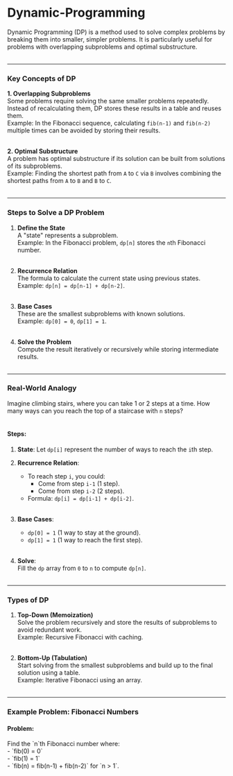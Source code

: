 # Dynamic-Programming


Dynamic Programming (DP) is a method used to solve complex problems by breaking them into smaller, simpler problems. It is particularly useful for problems with overlapping subproblems and optimal substructure.<br><br>

---

<h3>Key Concepts of DP</h3>

<strong>1. Overlapping Subproblems</strong><br>
Some problems require solving the same smaller problems repeatedly. Instead of recalculating them, DP stores these results in a table and reuses them.<br>
Example: In the Fibonacci sequence, calculating `fib(n-1)` and `fib(n-2)` multiple times can be avoided by storing their results.<br><br>

<strong>2. Optimal Substructure</strong><br>
A problem has optimal substructure if its solution can be built from solutions of its subproblems.<br>
Example: Finding the shortest path from `A` to `C` via `B` involves combining the shortest paths from `A` to `B` and `B` to `C`.<br><br>

---

<h3>Steps to Solve a DP Problem</h3>

1. <strong>Define the State</strong><br>
   A "state" represents a subproblem.<br>
   Example: In the Fibonacci problem, `dp[n]` stores the `n`th Fibonacci number.<br><br>

2. <strong>Recurrence Relation</strong><br>
   The formula to calculate the current state using previous states.<br>
   Example: `dp[n] = dp[n-1] + dp[n-2]`.<br><br>

3. <strong>Base Cases</strong><br>
   These are the smallest subproblems with known solutions.<br>
   Example: `dp[0] = 0`, `dp[1] = 1`.<br><br>

4. <strong>Solve the Problem</strong><br>
   Compute the result iteratively or recursively while storing intermediate results.<br><br>

---

<h3>Real-World Analogy</h3>

Imagine climbing stairs, where you can take 1 or 2 steps at a time. How many ways can you reach the top of a staircase with `n` steps?<br><br>

<h4>Steps:</h4>

1. <strong>State</strong>: Let `dp[i]` represent the number of ways to reach the `i`th step.<br>
2. <strong>Recurrence Relation</strong>:<br>
   - To reach step `i`, you could:
     - Come from step `i-1` (1 step).<br>
     - Come from step `i-2` (2 steps).<br>
   - Formula: `dp[i] = dp[i-1] + dp[i-2]`.<br><br>

3. <strong>Base Cases</strong>:<br>
   - `dp[0] = 1` (1 way to stay at the ground).<br>
   - `dp[1] = 1` (1 way to reach the first step).<br><br>

4. <strong>Solve</strong>:<br>
   Fill the `dp` array from `0` to `n` to compute `dp[n]`.<br><br>

---

<h3>Types of DP</h3>

1. <strong>Top-Down (Memoization)</strong><br>
   Solve the problem recursively and store the results of subproblems to avoid redundant work.<br>
   Example: Recursive Fibonacci with caching.<br><br>

2. <strong>Bottom-Up (Tabulation)</strong><br>
   Start solving from the smallest subproblems and build up to the final solution using a table.<br>
   Example: Iterative Fibonacci using an array.<br><br>

---

<h3>Example Problem: Fibonacci Numbers</h3>

<h4>Problem:</h4>
Find the `n`th Fibonacci number where:<br>
- `fib(0) = 0`<br>
- `fib(1) = 1`<br>
- `fib(n) = fib(n-1) + fib(n-2)` for `n > 1`.<br>



